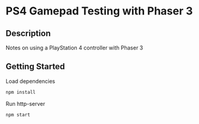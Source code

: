# PS4 Gamepad Testing with Phaser 3

## Description

Notes on using a PlayStation 4 controller with Phaser 3

## Getting Started

Load dependencies
```bash
npm install
```

Run http-server
```bash
npm start
```